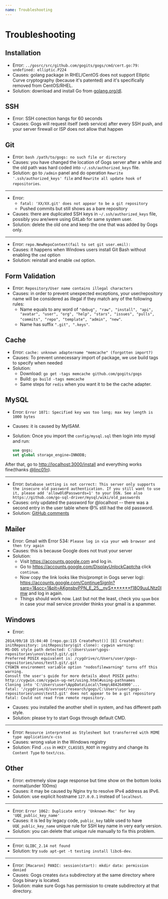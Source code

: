 ```yaml
---
name: Troubleshooting
---
```


# Troubleshooting

## Installation

- Error: `../gosrc/src/github.com/gogits/gogs/cmd/cert.go:79: undefined: elliptic.P224`
- Causes: golang package in RHEL/CentOS does not support Elliptic Curve cryptography (because it's patented) and it's specifically removed from CentOS/RHEL.
- Solution: download and install Go from [golang.org/dl](http://golang.org/dl).

## SSH

- Error: SSH conection hangs for 60 seconds
- Causes: Gogs will request itself (web service) after every SSH push, and your server firewall or ISP does not allow that happen

## Git

- Error: `bash /path/to/gogs: no such file or directory`
- Causes: you have changed the location of Gogs server after a while and the old path was hard coded into `~/.ssh/authorized_keys` file.
- Solution: go to `/admin` panel and do operation `Rewrite '.ssh/authorized_keys' file` and `Rewrite all update hook of repositories`.

-----

- Error:
	- `fatal: 'XX/XX.git' does not appear to be a git repository`
	- Pushed commits but still shows as a bare repository
- Causes: there are duplicated SSH keys in `~/.ssh/authorized_keys` file, possibly you are/were using GitLab for same system user.
- Solution: delete the old one and keep the one that was added by Gogs only.

-----

- Error: `repo.NewRepoContext(fail to set git user.emil):`
- Causes: it happens when Windows users install Git Bash without enabling the `cmd` option
- Solution: reinstall and enable `cmd` option.

## Form Validation

- Error: `Repository/User name contains illegal characters`
- Causes: in order to prevent unexpected exceptions, your user/repository name will be considered as illegal if they match any of the following rules:
	- Name equals to any word of `"debug", "raw", "install", "api", "avatar", "user", "org", "help", "stars", "issues", "pulls", "commits", "repo", "template", "admin", "new"`.
	- Name has suffix `".git", ".keys"`.

## Cache

- Error: `cache: unknown adaptername "memcache" (forgotten import?)`
- Causes: To prevent unnecessary import of package, we use build tags to specify when needed
- Solution:
	- Download: `go get -tags memcache github.com/gogits/gogs`
	- Build: `go build -tags memcache`
	- Same steps for `redis` when you want it to be the cache adapter.

## MySQL

- Error: `Error 1071: Specified key was too long; max key length is 1000 bytes`
- Causes: it is caused by MyISAM.
- Solution: Once you import the `config/mysql.sql` then login into mysql and run:

	```sql
	use gogs;
	set global storage_engine=INNODB;
	```

After that, go to [http://localhost:3000/install](http://localhost:3000/install) and everything works fine(thanks [@linc01n](https://github.com/linc01n)).

-----

- Error: `Database setting is not correct: This server only supports the insecure old password authentication. If you still want to use it, please add 'allowOldPasswords=1' to your DSN. See also https://github.com/go-sql-driver/mysql/wiki/old_passwords`
- Causes: only updated the password for @localhost -- there was a second entry in the user table where @% still had the old password.
- Solution: [GitHub comments](https://github.com/gogits/gogs/issues/385#issuecomment-54357073)

## Mailer

- Error: Gmail with Error 534: `Please log in via your web browser and then try again`
- Causes: this is because Google does not trust your server
- Solution:
	- Visit https://accounts.google.com and log in.
	- Go to https://accounts.google.com/DisplayUnlockCaptcha click `continue`.
	- Now copy the link looks like this(prompt in Gogs server log): https://accounts.google.com/ContinueSignIn?sarp=1&scc=1&plt=AKgnsbvPPN_E_25__nyS*******f18O9uuLNtz0Imw and log in again.
	- Things should work now. Last but not the least, check you `spam` box in case your mail service provider thinks your gmail is a spammer.

## Windows

- Error:

```
2014/09/18 15:04:40 [repo.go:115 CreatePost()] [E] CreatePost: initRepository: initRepository(git clone): cygwin warning:
MS-DOS style path detected: C:\Users\user\gogs-repositories\unos\test3.git/.git
Preferred POSIX equivalent is: /cygdrive/c/Users/user/gogs-repositories/unos/test3.git/.git
CYGWIN environment variable option "nodosfilewarning" turns off this warning.
Consult the user's guide for more details about POSIX paths:
http://cygwin.com/cygwin-ug-net/using.html#using-pathnames
Cloning into 'C:\Users\user\AppData\Local\Temp\484264900'...
fatal: '/cygdrive/d/svnroot/research/gogs/C:\Users\user\gogs-repositories\unos\test3.git' does not appear to be a git repository
fatal: Could not read from remote repository.
```

- Causes: you installed the another shell in system, and has different path style.
- Solution: please try to start Gogs through default CMD.

-----

- Error: `Resource interpreted as Stylesheet but transferred with MIME type application/x-css`
- Causes: wrong value in the Windows registry
- Solution: Find `.css` in `HKEY_CLASSES_ROOT` in registry and change its `Content Type` to `text/css`.

## Other

- Error: extremely slow page response but time show on the bottom looks normal(under 100ms)
- Causes: it may be caused by Nginx try to resolve IPv4 address as IPv6.
- Solution: use explicit hostname `127.0.0.1` instead of `localhost`.

-----

- Error: `Error 1062: Duplicate entry 'Unknown-Mac' for key 'UQE_public_key_name'`
- Causes: it is led by legacy code, `public_key` table used to have `UQE_public_key_name` unique rule for SSH key name in very early version.
- Solution: you can delete that unique rule manually to fix this problem.

-----

- Error: `GLIBC_2.14 not found`
- Solution: try `sudo apt-get -t testing install libc6-dev`.

-----

- Error: `[Macaron] PANIC: session(start): mkdir data: permission denied`
- Causes: Gogs creates `data` subdirectory at the same directory where Gogs binary is located.
- Solution: make sure Gogs has permission to create subdirectory at that directory.
